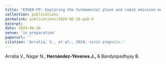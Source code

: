 ```yaml
---
title: "ETHER-FP: Exploring the fundamental plane and radio emission mechanisms in active galactic nuclei"
collection: publications
permalink: publications/2024-06-16-pub-4
excerpt: 
date: 2024-06-16
venue: 'in preparation'
paperurl: ''
citation: 'Arratia, V., et al., 2024, <i>in prep</i>.'
---
```

Arratia V., Nagar N., **Hernández-Yévenes J.,** & Bandyopadhyay B.